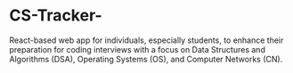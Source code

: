 # CS-Tracker-
React-based web app for individuals, especially students, to enhance their preparation for coding interviews with a focus on Data Structures and Algorithms (DSA), Operating Systems (OS), and Computer Networks (CN).

